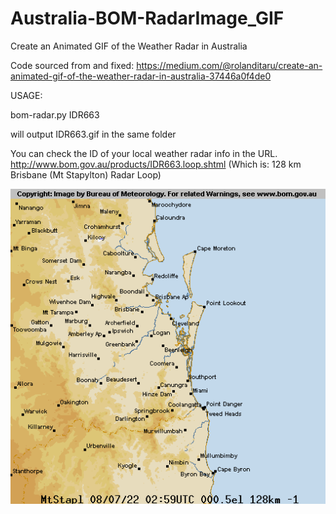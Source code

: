 # Australia-BOM-RadarImage_GIF
Create an Animated GIF of the Weather Radar in Australia

Code sourced from and fixed:  https://medium.com/@rolanditaru/create-an-animated-gif-of-the-weather-radar-in-australia-37446a0f4de0

USAGE:

bom-radar.py IDR663

will output IDR663.gif in the same folder

You can check the ID of your local weather radar info in the URL.
http://www.bom.gov.au/products/IDR663.loop.shtml   (Which is: 128 km Brisbane (Mt Stapylton) Radar Loop)


![alt text](https://github.com/scorpion44/Australia-BOM-RadarImage_GIF/blob/main/IDR663.gif?raw=true)
